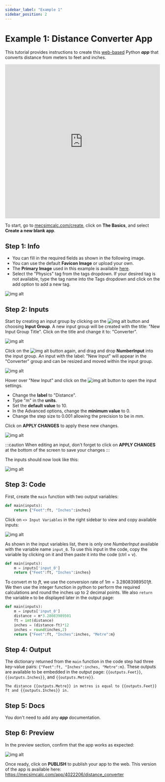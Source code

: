 ```yaml
---
sidebar_label: "Example 1"
sidebar_position: 2
---
```


# Example 1: Distance Converter App

This tutorial provides instructions to create this [web-based](https://www.mecsimcalc.com/app/4022206/distance_converter) Python _**app**_ that converts distance from meters to feet and inches.

<div style={{width: "100%", height: "500px", overflow: "hidden"}}>
<iframe src='https://mecsimcalc.com/app/4022206/distance_converter' style={{position:"relative", left:"-45px", top:"-48px"}} width="100%" height="500" title="MecSimCalc" frameBorder="0"></iframe>
</div>

To start, go to [mecsimcalc.com/create](https://mecsimcalc.com/create), click on **The Basics**, and select **Create a new blank app**.

## Step 1: Info

- You can fill in the required fields as shown in the following image.
- You can use the default **Favicon Image** or upload your own.
- The **Primary Image** used in this example is available [here](/docs/getting-started/ex1_primary.png).
- Select the "Physics" tag from the tags dropdown. If your desired tag is not available, type the tag name into the Tags dropdown and click on the add option to add a new tag.

<div style={{textAlign: 'center'}}>

![img alt](/docs/getting-started/ex1_info.png)

</div>

## Step 2: Inputs

Start by creating an input group by clicking on the ![img alt](/docs/getting-started/add_btn.png) button and choosing **Input Group**. A new input group will be created with the title: "New Input Group Title". Click on the title and change it to: "Converter".

<div style={{textAlign: 'center'}}>

![img alt](/docs/getting-started/ex1_group_title.png)

</div>

Click on the ![img alt](/docs/getting-started/add_btn.png) button again, and drag and drop **NumberInput** into the input group. An input with the label: "New Input" will appear in the "Converter" group and can be resized and moved within the input group.

<div style={{textAlign: 'center'}}>

![img alt](/docs/getting-started/ex1_input_btns.png)

</div>

Hover over "New Input" and click on the ![img alt](/docs/getting-started/edit_btn.png) button to open the input settings.

- Change the **label** to "Distance".
- Type "m" in the **units**.
- Set the **default value** to 10.
- In the Advanced options, change the **minimum value** to 0.
- Change the step size to 0.001 allowing the precision to be in mm.

Click on **APPLY CHANGES** to apply these new changes.

<div style={{textAlign: 'center'}}>

![img alt](/docs/getting-started/ex1_edit_input.png)

</div>

:::caution
When editing an input, don't forget to click on **APPLY CHANGES** at the bottom of the screen to save your changes
:::

The inputs should now look like this:

<div style={{textAlign: 'center'}}>

![img alt](/docs/getting-started/ex1_edited_input.png)

</div>

## Step 3: Code

First, create the `main` function with two output variables:

```python
def main(inputs):
    return {"Feet":ft, "Inches":inches}
```

Click on `<> Input Variables` in the right sidebar to view and copy available inputs:

<div style={{textAlign: 'center'}}>

![img alt](/docs/getting-started/ex1_input_vars.png)

</div>

As shown in the input variables list, there is only one _NumberInput_ available with the variable name `input_0`. To use this input in the code, copy the variable by clicking on it and then paste it into the code (ctrl + v).

```python
def main(inputs):
    m = inputs['input_0']
    return {"Feet":ft, "Inches":inches}
```

To convert $m$ to $ft$, we use the conversion rate of $1m = 3.28083989501ft$. We then use the integer function in python to perform the required calculations and round the inches up to 2 decimal points. We also `return` the variable `m` to be displayed later in the output page:

```python
def main(inputs):
    m = inputs['input_0']
    distance = m*3.28083989501
    ft = int(distance)
    inches = (distance-ft)*12
    inches = round(inches,2)
    return {"Feet":ft, "Inches":inches, "Metre":m}
```

## Step 4: Output

The dictionary returned from the `main` function in the code step had three key-value pairs: `{"Feet":ft, "Inches":inches, "Metre":m}`.
These outputs are available to be embedded in the output page: `{{outputs.Feet}}`, `{{outputs.Inches}}`, and `{{outputs.Metre}}`.

```
The distance {{outputs.Metre}} in metres is equal to {{outputs.Feet}} ft and {{outputs.Inches}} in.
```

## Step 5: Docs

You don't need to add any _**app**_ documentation.

## Step 6: Preview

In the preview section, confirm that the app works as expected:

<div style={{textAlign: 'center'}}>

![img alt](/docs/getting-started/ex1_preview.png)

</div>

Once ready, click on **PUBLISH** to publish your app to the web.
This version of the app is available here:
https://mecsimcalc.com/app/4022206/distance_converter
